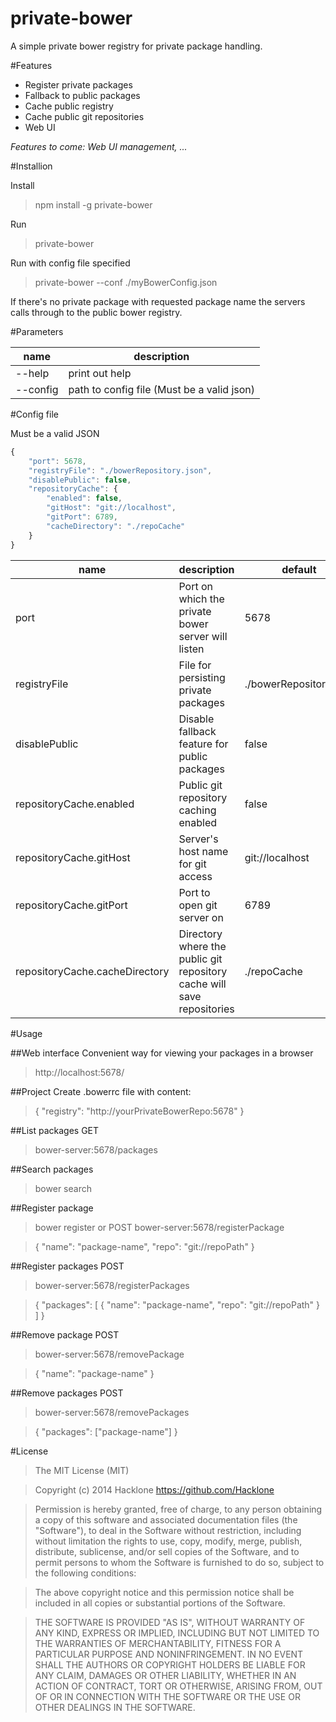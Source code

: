 private-bower
=============

A simple private bower registry for private package handling.

#Features

*   Register private packages
*   Fallback to public packages
*   Cache public registry
*   Cache public git repositories
*   Web UI

_Features to come: Web UI management, ..._

#Installion

Install
> npm install -g private-bower

Run
> private-bower

Run with config file specified
> private-bower --conf ./myBowerConfig.json

If there's no private package with requested package name the servers calls through to the public bower registry.

#Parameters

| name       | description                                    |
|------------|------------------------------------------------|
| --help     | print out help                                 |
| --config   | path to config file (Must be a valid json)     |

#Config file

Must be a valid JSON
```javascript
{
    "port": 5678,
    "registryFile": "./bowerRepository.json",
    "disablePublic": false,
    "repositoryCache": {
        "enabled": false,
        "gitHost": "git://localhost",
        "gitPort": 6789,
        "cacheDirectory": "./repoCache"
    }
}
```

| name                           | description                                                            | default                |
|--------------------------------|------------------------------------------------------------------------|------------------------|
| port                           | Port on which the private bower server will listen                     | 5678                   |
| registryFile                   | File for persisting private packages                                   | ./bowerRepository.json |
| disablePublic                  | Disable fallback feature for public packages                           | false                  |
| repositoryCache.enabled        | Public git repository caching enabled                                  | false                  |
| repositoryCache.gitHost        | Server's host name for git access                                      | git://localhost        |
| repositoryCache.gitPort        | Port to open git server on                                             | 6789                   |
| repositoryCache.cacheDirectory | Directory where the public git repository cache will save repositories | ./repoCache            |

#Usage

##Web interface
Convenient way for viewing your packages in a browser
> http://localhost:5678/

##Project
Create .bowerrc file with content:
> { "registry": "http://yourPrivateBowerRepo:5678" }

##List packages
GET
> bower-server:5678/packages

##Search packages
> bower search <packageName>

##Register package
> bower register <packageName> <gitRepo>
or
POST
> bower-server:5678/registerPackage

> { "name": "package-name", "repo": "git://repoPath" }

##Register packages
POST
> bower-server:5678/registerPackages

> { "packages": [ { "name": "package-name", "repo": "git://repoPath" } ] }

##Remove package
POST
> bower-server:5678/removePackage

> { "name": "package-name" }

##Remove packages
POST
> bower-server:5678/removePackages

> { "packages": ["package-name"] }

#License
> The MIT License (MIT)

> Copyright (c) 2014 Hacklone
> https://github.com/Hacklone

> Permission is hereby granted, free of charge, to any person obtaining a copy
> of this software and associated documentation files (the "Software"), to deal
> in the Software without restriction, including without limitation the rights
> to use, copy, modify, merge, publish, distribute, sublicense, and/or sell
> copies of the Software, and to permit persons to whom the Software is
> furnished to do so, subject to the following conditions:

> The above copyright notice and this permission notice shall be included in all
> copies or substantial portions of the Software.

> THE SOFTWARE IS PROVIDED "AS IS", WITHOUT WARRANTY OF ANY KIND, EXPRESS OR
> IMPLIED, INCLUDING BUT NOT LIMITED TO THE WARRANTIES OF MERCHANTABILITY,
> FITNESS FOR A PARTICULAR PURPOSE AND NONINFRINGEMENT. IN NO EVENT SHALL THE
> AUTHORS OR COPYRIGHT HOLDERS BE LIABLE FOR ANY CLAIM, DAMAGES OR OTHER
> LIABILITY, WHETHER IN AN ACTION OF CONTRACT, TORT OR OTHERWISE, ARISING FROM,
> OUT OF OR IN CONNECTION WITH THE SOFTWARE OR THE USE OR OTHER DEALINGS IN THE
> SOFTWARE.
